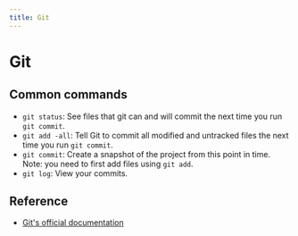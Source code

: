```yaml
---
title: Git
---
```


# Git

## Common commands

* `git status`: See files that git can and will commit the next time you run `git commit`.
* `git add -all`: Tell Git to commit all modified and untracked files the next time you run `git commit`.
* `git commit`: Create a snapshot of the project from this point in time. Note: you need to first add files using `git add`.
* `git log`: View your commits.

## Reference

* [Git's official documentation](https://git-scm.com/doc)
